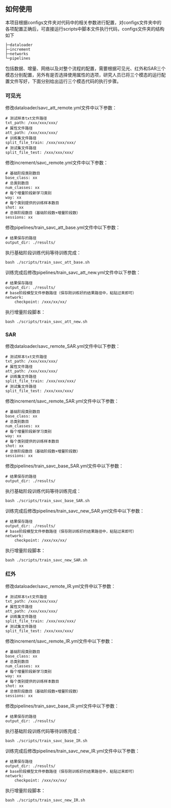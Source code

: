 ## 如何使用

本项目根据configs文件夹对代码中的相关参数进行配置，对configs文件夹中的各项配置正确后，可直接运行scripts中脚本文件执行代码，configs文件夹的结构如下

```
├─dataloader
├─increment
├─networks
└─pipelines
```
包括数据、增量、网络以及对整个流程的配置，需要根据可见光、红外和SAR三个模态分别配置，另外有是否选择使用属性的选项，研究人员已将三个模态的运行配置文件写好，下面分别给出运行三个模态代码的执行步骤。

### 可见光
修改dataloader/savc_att_remote.yml文件中以下参数：
```
# 测试样本txt文件路径
txt_path: /xxx/xxx/xxx/
# 属性文件路径
att_path: /xxx/xxx/xxx/
# 训练集文件路径
split_file_train: /xxx/xxx/xxx/
# 测试集文件路径
split_file_test: /xxx/xxx/xxx/
```
修改increment/savc_remote.yml文件中以下参数：

```
# 基础阶段类别数目
base_class: xx
# 总类别数目
num_classes: xx
# 每个增量阶段新学习类别
way: xx
# 每个类别提供的训练样本数目
shot: xx
# 总体阶段数目（基础阶段数+增量阶段数）
sessions: xx
```
修改pipelines/train_savc_att_base.yml文件中以下参数：
```
# 结果保存的路径
output_dir: ./results/
```

执行基础阶段训练代码等待训练完成：
```
bash ./scripts/train_savc_att_base.sh
```

训练完成后修改pipelines/train_savc_att_new.yml文件中以下参数：
```
# 结果保存路径
output_dir: ./results/
# base阶段模型文件参数路径（保存刚训练好的结果路径中，粘贴过来即可）
network:
    checkpoint: /xxx/xx/xx/
```

执行增量阶段脚本：

```
bash ./scripts/train_savc_att_new.sh
```

### SAR
修改dataloader/savc_remote_SAR.yml文件中以下参数：
```
# 测试样本txt文件路径
txt_path: /xxx/xxx/xxx/
# 属性文件路径
att_path: /xxx/xxx/xxx/
# 训练集文件路径
split_file_train: /xxx/xxx/xxx/
# 测试集文件路径
split_file_test: /xxx/xxx/xxx/
```
修改increment/savc_remote_SAR.yml文件中以下参数：

```
# 基础阶段类别数目
base_class: xx
# 总类别数目
num_classes: xx
# 每个增量阶段新学习类别
way: xx
# 每个类别提供的训练样本数目
shot: xx
# 总体阶段数目（基础阶段数+增量阶段数）
sessions: xx
```
修改pipelines/train_savc_base_SAR.yml文件中以下参数：
```
# 结果保存的路径
output_dir: ./results/
```

执行基础阶段训练代码等待训练完成：
```
bash ./scripts/train_savc_base_SAR.sh
```

训练完成后修改pipelines/train_savc_new_SAR.yml文件中以下参数：
```
# 结果保存路径
output_dir: ./results/
# base阶段模型文件参数路径（保存刚训练好的结果路径中，粘贴过来即可）
network:
    checkpoint: /xxx/xx/xx/
```

执行增量阶段脚本：

```
bash ./scripts/train_savc_new_SAR.sh
```


### 红外
修改dataloader/savc_remote_IR.yml文件中以下参数：
```
# 测试样本txt文件路径
txt_path: /xxx/xxx/xxx/
# 属性文件路径
att_path: /xxx/xxx/xxx/
# 训练集文件路径
split_file_train: /xxx/xxx/xxx/
# 测试集文件路径
split_file_test: /xxx/xxx/xxx/
```
修改increment/savc_remote_IR.yml文件中以下参数：

```
# 基础阶段类别数目
base_class: xx
# 总类别数目
num_classes: xx
# 每个增量阶段新学习类别
way: xx
# 每个类别提供的训练样本数目
shot: xx
# 总体阶段数目（基础阶段数+增量阶段数）
sessions: xx
```
修改pipelines/train_savc_base_IR.yml文件中以下参数：
```
# 结果保存的路径
output_dir: ./results/
```

执行基础阶段训练代码等待训练完成：
```
bash ./scripts/train_savc_base_IR.sh
```

训练完成后修改pipelines/train_savc_new_IR.yml文件中以下参数：
```
# 结果保存路径
output_dir: ./results/
# base阶段模型文件参数路径（保存刚训练好的结果路径中，粘贴过来即可）
network:
    checkpoint: /xxx/xx/xx/
```

执行增量阶段脚本：

```
bash ./scripts/train_savc_new_IR.sh
```
